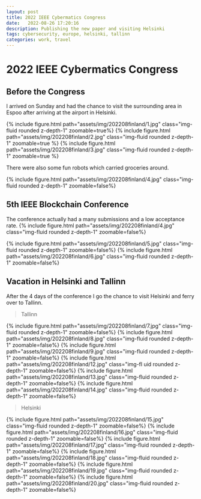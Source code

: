 ```yaml
---
layout: post
title: 2022 IEEE Cybermatics Congress
date:   2022-08-26 17:20:16
description: Publishing the new paper and visiting Helsinki
tags: cybersecurity, europe, helsinki, tallinn 
categories: work, travel 
---
```


# 2022 IEEE Cybermatics Congress

## Before the Congress

I arrived on Sunday and had the chance to visit the surrounding area in Espoo after arriving at the airport in Helsinki.

{% include figure.html path="assets/img/202208finland/1.jpg" class="img-fluid rounded z-depth-1" zoomable=true%}
{% include figure.html path="assets/img/202208finland/2.jpg" class="img-fluid rounded z-depth-1" zoomable=true %}
{% include figure.html path="assets/img/202208finland/3.jpg" class="img-fluid rounded z-depth-1" zoomable=true %}

There were also some fun robots which carried groceries around.

{% include figure.html path="assets/img/202208finland/4.jpg" class="img-fluid rounded z-depth-1" zoomable=false%}

## 5th IEEE Blockchain Conference

The conference actually had a many submissions and a low acceptance rate.
{% include figure.html path="assets/img/202208finland/4.jpg" class="img-fluid rounded z-depth-1" zoomable=false%}

{% include figure.html path="assets/img/202208finland/5.jpg" class="img-fluid rounded z-depth-1" zoomable=false%}
{% include figure.html path="assets/img/202208finland/6.jpg" class="img-fluid rounded z-depth-1" zoomable=false%}

## Vacation in Helsinki and Tallinn

After the 4 days of the conference I go the chance to visit Helsinki and ferry over to Tallinn.

> Tallinn

{% include figure.html path="assets/img/202208finland/7.jpg" class="img-fluid rounded z-depth-1" zoomable=false%}
{% include figure.html path="assets/img/202208finland/8.jpg" class="img-fluid rounded z-depth-1" zoomable=false%}
{% include figure.html path="assets/img/202208finland/9.jpg" class="img-fluid rounded z-depth-1" zoomable=false%}
{% include figure.html path="assets/img/202208finland/12.jpg" class="img-fl uid rounded z-depth-1" zoomable=false%}
{% include figure.html path="assets/img/202208finland/13.jpg" class="img-fluid rounded z-depth-1" zoomable=false%}
{% include figure.html path="assets/img/202208finland/14.jpg" class="img-fluid rounded z-depth-1" zoomable=false%}

> Helsinki

{% include figure.html path="assets/img/202208finland/15.jpg" class="img-fluid rounded z-depth-1" zoomable=false%}
{% include figure.html path="assets/img/202208finland/16.jpg" class="img-fluid rounded z-depth-1" zoomable=false%}
{% include figure.html path="assets/img/202208finland/17.jpg" class="img-fluid rounded z-depth-1" zoomable=false%}
{% include figure.html path="assets/img/202208finland/18.jpg" class="img-fluid rounded z-depth-1" zoomable=false%}
{% include figure.html path="assets/img/202208finland/19.jpg" class="img-fluid rounded z-depth-1" zoomable=false%}
{% include figure.html path="assets/img/202208finland/20.jpg" class="img-fluid rounded z-depth-1" zoomable=false%}
